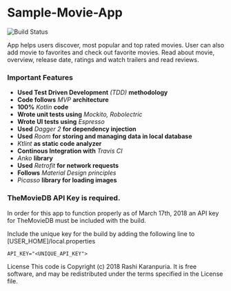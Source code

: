 # Sample-Movie-App
![Build Status](https://travis-ci.org/rashikaranpuria/Sample-Movie-App.svg?branch=master)

App helps users discover, most popular and top rated movies. User can also add movie to favorites and check out favorite movies. Read about movie, overview, release date, ratings and watch trailers and read reviews.

### Important Features
* **Used Test Driven Development** *(TDD)* **methodology**
* **Code follows** *MVP* **architecture**
* **100%** *Kotlin* **code**
* **Wrote unit tests using** *Mockito, Robolectric*
* **Wrote UI tests using** *Espresso*
* **Used** *Dagger 2* **for dependency injection**
* **Used** *Room* **for storing and managing data in local database**
* *Ktlint* **as static code analyzer**
* **Continous Integration with** *Travis CI*
* *Anko* **library**
* **Used** *Retrofit* **for network requests**
* **Follows** *Material Design principles*
* *Picasso* **library for loading images**

### TheMovieDB API Key is required.

In order for this app to function properly as of March 17th, 2018 an API key for TheMovieDB must be included with the build.

Include the unique key for the build by adding the following line to [USER_HOME]/local.properties

`API_KEY="<UNIQUE_API_KEY">`

License This code is Copyright (c) 2018 Rashi Karanpuria. It is free software, and may be redistributed under the terms specified in the License file.
